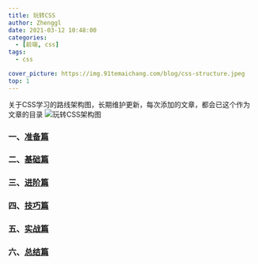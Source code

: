 ```yaml
---
title: 玩转CSS
author: Zhenggl
date: 2021-03-12 10:48:00
categories:
  - [前端, css]
tags:
  - css

cover_picture: https://img.91temaichang.com/blog/css-structure.jpeg
top: 1
---
```



关于CSS学习的路线架构图，长期维护更新，每次添加的文章，都会已这个作为文章的目录
![玩转CSS架构图](https://img.91temaichang.com/blog/playCSS.png)


### 一、[准备篇]()
### 二、[基础篇]()
### 三、[进阶篇]()
### 四、[技巧篇]()
### 五、[实战篇]()
### 六、[总结篇]()
